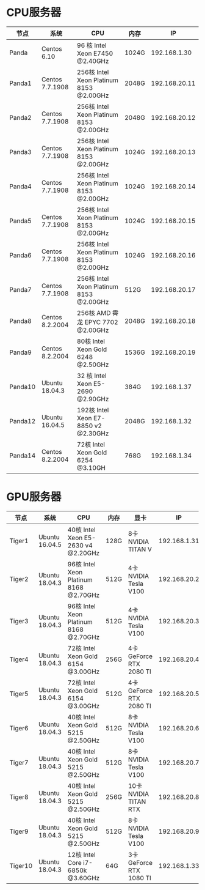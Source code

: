 # CPU服务器

| **节点** | **系统**        | **CPU**                                 | **内存** | **IP**        |
| -------- | --------------- | --------------------------------------- | -------- | ------------- |
| Panda    | Centos 6.10     | 96 核 Intel Xeon E7450 @2.40GHz         | 1024G    | 192.168.1.30  |
| Panda1   | Centos 7.7.1908 | 256核 Intel Xeon Platinum 8153 @2.00GHz | 2048G    | 192.168.20.11 |
| Panda2   | Centos 7.7.1908 | 256核 Intel Xeon Platinum 8153 @2.00GHz | 2048G    | 192.168.20.12 |
| Panda3   | Centos 7.7.1908 | 256核 Intel Xeon Platinum 8153 @2.00GHz | 1024G    | 192.168.20.13 |
| Panda4   | Centos 7.7.1908 | 256核 Intel Xeon Platinum 8153 @2.00GHz | 1024G    | 192.168.20.14 |
| Panda5   | Centos 7.7.1908 | 256核 Intel Xeon Platinum 8153 @2.00GHz | 1024G    | 192.168.20.15 |
| Panda6   | Centos 7.7.1908 | 256核 Intel Xeon Platinum 8153 @2.00GHz | 1024G    | 192.168.20.16 |
| Panda7   | Centos 7.7.1908 | 256核 Intel Xeon Platinum 8153 @2.00GHz | 512G     | 192.168.20.17 |
| Panda8   | Centos 8.2.2004 | 256核 AMD 霄龙 EPYC 7702 @2.00GHz       | 2048G    | 192.168.20.18 |
| Panda9   | Centos 8.2.2004 | 80核 Intel Xeon Gold 6248 @2.50GHz      | 1536G    | 192.168.20.19 |
| Panda10  | Ubuntu 18.04.3  | 32 核 Intel Xeon E5-2690 @2.90GHz       | 384G     | 192.168.1.37  |
| Panda12  | Ubuntu 16.04.5  | 192核 Intel Xeon E7-8850 v2 @2.30GHz    | 2048G    | 192.168.1.32  |
| Panda14  | Centos 8.2.2004 | 72核 Intel Xeon Gold 6254 @3.10GH       | 768G     | 192.168.1.34  |

# GPU服务器

| **节点** | **系统**       | **CPU**                                | **内存** | **显卡**                | **IP**       |
| -------- | -------------- | -------------------------------------- | -------- | ----------------------- | ------------ |
| Tiger1   | Ubuntu 16.04.5 | 40核  Intel Xeon E5-2630 v4 @2.20GHz   | 128G     | 8卡NVIDIA TITAN V       | 192.168.1.31 |
| Tiger2   | Ubuntu 18.04.3 | 96核 Intel Xeon Platinum 8168 @2.70GHz | 512G     | 4卡NVIDIA Tesla V100    | 192.168.20.2 |
| Tiger3   | Ubuntu 18.04.3 | 96核 Intel Xeon Platinum 8168 @2.70GHz | 512G     | 4卡NVIDIA Tesla V100    | 192.168.20.3 |
| Tiger4   | Ubuntu 18.04.3 | 72核 Intel Xeon Gold 6154 @3.00GHz     | 256G     | 4卡 GeForce RTX 2080 TI | 192.168.20.4 |
| Tiger5   | Ubuntu 18.04.3 | 72核 Intel Xeon Gold 6154 @3.00GHz     | 512G     | 4卡 GeForce RTX 2080 TI | 192.168.20.5 |
| Tiger6   | Ubuntu 18.04.3 | 40核 Intel Xeon Gold 5215 @2.50GHz     | 512G     | 8卡NVIDIA Tesla V100    | 192.168.20.6 |
| Tiger7   | Ubuntu 18.04.3 | 40核 Intel Xeon Gold 5215 @2.50GHz     | 512G     | 8卡NVIDIA Tesla V100    | 192.168.20.7 |
| Tiger8   | Ubuntu 18.04.3 | 40核 Intel Xeon Gold 5215 @2.50GHz     | 256G     | 10卡NVIDIA TITAN RTX    | 192.168.20.8 |
| Tiger9   | Ubuntu 18.04.3 | 40核 Intel Xeon Gold 5215 @2.50GHz     | 512G     | 8卡NVIDIA Tesla V100    | 192.168.20.9 |
| Tiger10  | Ubuntu 18.04.3 | 12核 Intel Core i7-6850k @3.60GHz      | 64G      | 3卡GeForce RTX 1080 TI  | 192.168.1.33 |

 


